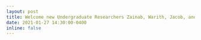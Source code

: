 ```yaml
---
layout: post
title: Welcome new Undergraduate Researchers Zainab, Warith, Jacob, and Brianna!
date: 2021-01-27 14:30:00-0400
inline: false
---
```

